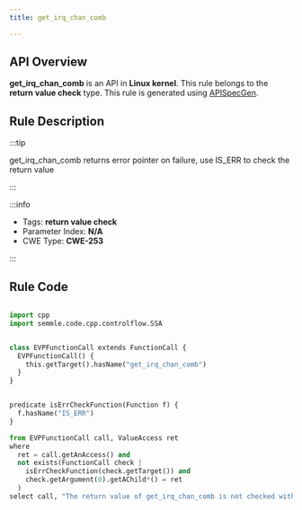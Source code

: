 ```yaml
---
title: get_irq_chan_comb

---
```



## API Overview
**get_irq_chan_comb** is an API in **Linux kernel**. This rule belongs to the **return value check** type. This rule is generated using [APISpecGen](../../tools/APISpecGen).
## Rule Description

:::tip

get_irq_chan_comb returns error pointer on failure, use IS_ERR to check the return value

:::

:::info

- Tags: **return value check**
- Parameter Index: **N/A**
- CWE Type: **CWE-253**

:::

## Rule Code
```python

import cpp
import semmle.code.cpp.controlflow.SSA


class EVPFunctionCall extends FunctionCall {
  EVPFunctionCall() {
    this.getTarget().hasName("get_irq_chan_comb")
  }
}


predicate isErrCheckFunction(Function f) {
  f.hasName("IS_ERR") 
}

from EVPFunctionCall call, ValueAccess ret
where
  ret = call.getAnAccess() and
  not exists(FunctionCall check |
    isErrCheckFunction(check.getTarget()) and
    check.getArgument(0).getAChild*() = ret
  )
select call, "The return value of get_irq_chan_comb is not checked with IS_ERR."
    
```